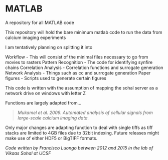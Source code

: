 # MATLAB
A repository for all MATLAB code

This repository will hold the bare minimum matlab code to run the data from calcium imaging experiments

I am tentatively planning on splitting it into 

Workflow - This will consist of the minimal files necessary to go from movies to rasters
Pattern Recognition - The code for identifying synfire chains
Correlation Analysis - Correlation functions and surrogate generation
Network Analysis - Things such as cc and surrogate generation
Paper figures - Scripts used to generate certain figures

This code is written with the assumption of mapping the sohal server as a network drive on windows with letter Z

Functions are largely adapted from...

> <cite> Mukamel et al. 2009. Automated analysis of cellular signals from large-scale calcium imaging data. <cite>

Only major changes are adapting function to deal with single tiffs as tiff stacks are limited to 4GB files due to 32bit indexing. Future releases might make use of either HDF5 or BigTIFF formats.

*Code written by Francisco Luongo between 2012 and 2015 in the lab of Vikaas Sohal at UCSF*
